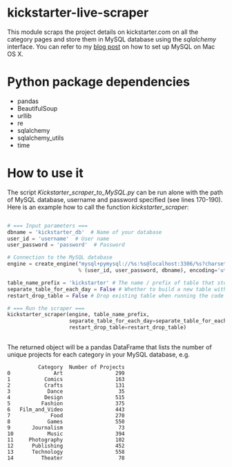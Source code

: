 # kickstarter-live-scraper

This module scraps the project details on kickstarter.com on all the category pages and store 
them in MySQL database using the *sqlalchemy* interface. You can refer to my [blog post](https://csyhuang.github.io/2017/09/09/install-mysql/) 
on how to set up MySQL on Mac OS X.

# Python package dependencies
- pandas
- BeautifulSoup  
- urllib  
- re  
- sqlalchemy  
- sqlalchemy_utils
- time

# How to use it

The script *Kickstarter_scraper_to_MySQL.py* can be run alone with the path of MySQL database,
 username and password specified (see lines 170-190). Here is an example how to call the function *kickstarter_scraper*:
 
```python

# === Input parameters ===
dbname = 'kickstarter_db'  # Name of your database
user_id = 'username'  # User name
user_password = 'password'  # Password

# Connection to the MySQL database
engine = create_engine("mysql+pymysql://%s:%s@localhost:3306/%s?charset=utf8"
                       % (user_id, user_password, dbname), encoding='utf8')

table_name_prefix = 'kickstarter' # The name / prefix of table that stores the data
separate_table_for_each_day = False # Whether to build a new table with date as its name, e.g. kickstarter_20170912
restart_drop_table = False # Drop existing table when running the code

# === Run the scraper ===
kickstarter_scraper(engine, table_name_prefix,
                    separate_table_for_each_day=separate_table_for_each_day,
                    restart_drop_table=restart_drop_table)
                        
```

The returned object will be a pandas DataFrame that lists the number of unique projects for
 each category in your MySQL database, e.g.
 
```
          Category  Number of Projects
0              Art                 299
1           Comics                 163
2           Crafts                 131
3            Dance                  35
4           Design                 515
5          Fashion                 375
6   Film_and_Video                 443
7             Food                 270
8            Games                 550
9       Journalism                  73
10           Music                 394
11     Photography                 102
12      Publishing                 452
13      Technology                 558
14         Theater                  78
``` 
 

